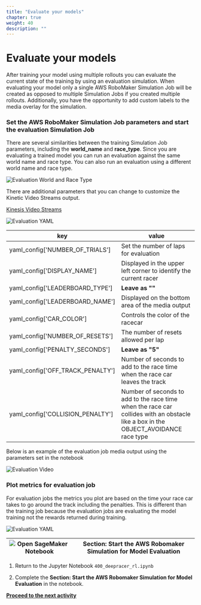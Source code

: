 ```yaml
---
title: "Evaluate your models"
chapter: true
weight: 40
description: ""
---
```


# Evaluate your models

After training your model using multiple rollouts you can evaluate the current state of the training by using an evaluation simulation. 
When evaluating your model only a single AWS RoboMaker Simulation Job will be created as opposed to multiple Simulation Jobs if you created multiple rollouts.
Additionally, you have the opportunity to add custom labels to the media overlay for the simulation.

### Set the AWS RoboMaker Simulation Job parameters and start the evaluation Simulation Job

There are several similarities between the training Simulation Job parameters, including the **world_name** and **race_type**.
Since you are evaluating a trained model you can run an evaluation against the same world name and race type.
You can also run an evaluation using a different world name and race type.

![Evaluation World and Race Type](/images/400workshop/evalworldandrace.png)

There are additional parameters that you can change to customize the Kinetic Video Streams output.

[Kinesis Video Streams](https://console.aws.amazon.com/kinesisvideo/home?region=us-east-1#/streams)

![Evaluation YAML](/images/400workshop/evalyaml.png)

| key | value |
|---|---|
| yaml_config['NUMBER_OF_TRIALS'] | Set the number of laps for evaluation |
| yaml_config['DISPLAY_NAME'] | Displayed in the upper left corner to identify the current racer|
| yaml_config['LEADERBOARD_TYPE'] | **Leave as ""**|
|yaml_config['LEADERBOARD_NAME'] | Displayed on the bottom area of the media output|
|yaml_config['CAR_COLOR']| Controls the color of the racecar|
|yaml_config['NUMBER_OF_RESETS']| The number of resets allowed per lap|
|yaml_config['PENALTY_SECONDS']| **Leave as "5"** |
|yaml_config['OFF_TRACK_PENALTY']| Number of seconds to add to the race time when the race car leaves the track|
|yaml_config['COLLISION_PENALTY']| Number of seconds to add to the race time when the race car collides with an obstacle like a box in the OBJECT_AVOIDANCE race type|



Below is an example of the evaluation job media output using the parameters set in the notebook

![Evaluation Video](/images/400workshop/evalvideo.png)

### Plot metrics for evaluation job

For evaluation jobs the metrics you plot are based on the time your race car takes to go around the track including the penalties.
This is different than the training job because the evaluation jobs are evaluating the model training not the rewards returned during training.

![Evaluation YAML](/images/400workshop/evalplot.png)

| ![Open SageMaker Notebook](/images/400workshop/aws-sagemaker-notebooks.png) | **Section: Start the AWS Robomaker Simulation for Model Evaluation** |
|---|---|

1. Return to the Jupyter Notebook ``400_deepracer_rl.ipynb``

2. Complete the **Section: Start the AWS Robomaker Simulation for Model Evaluation** in the notebook.


**[Proceed to the next activity](../cleanup/)**
